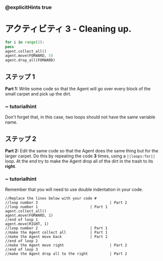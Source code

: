 ### @explicitHints true
# アクティビティ 3 - Cleaning up.

```python
for i in range(2):
pass
agent.collect_all()
agent.move(FORWARD, 5)
agent.drop_all(FORWARD)
```

## ステップ 1
**Part 1:** Write some code so that the Agent will go over every block of the small carpet and pick up the dirt.
### ~ tutorialhint 
Don't forget that, in this case, two loops should not have the same variable name.

## ステップ 2
**Part 2:** Edit the same code so that the Agent does the same thing but for the larger carpet. Do this by repeating the code **3** times,
using a `||loops:for||` loop. At the end try to make the Agent drop all of the dirt in the trash to its **right**. 
### ~ tutorialhint 
Remember that you will need to use double indentation in your code.

```template
//Replace the lines below with your code #    
//loop number 3                                 | Part 2
//loop number 1                        | Part 1
agent.collect_all()
agent.move(FORWARD, 1)
//end of loop 1
agent.move(RIGHT, 1)
//loop number 2                        | Part 1
//make the Agent collect all           | Part 1  
//make the Agent move back             | Part 1  
//end of loop 2
//make the Agent move right                     | Part 2
//end of loop 3  
//make the Agent drop all to the right          | Part 2  
```
